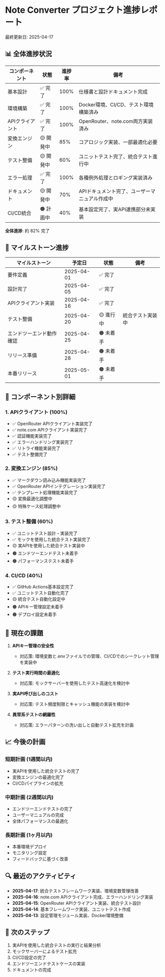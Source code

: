 # Note Converter プロジェクト進捗レポート

最終更新日: 2025-04-17

## 📊 全体進捗状況

| コンポーネント | 状態 | 進捗率 | 備考 |
|--------------|------|--------|------|
| 基本設計      | ✅ 完了 | 100% | 仕様書と設計ドキュメント完成 |
| 環境構築      | ✅ 完了 | 100% | Docker環境、CI/CD、テスト環境構築済み |
| APIクライアント | ✅ 完了 | 100% | OpenRouter、note.com両方実装済み |
| 変換エンジン | 🟡 開発中 | 85% | コアロジック実装、一部最適化必要 |
| テスト整備    | 🟡 開発中 | 60% | ユニットテスト完了、統合テスト進行中 |
| エラー処理    | ✅ 完了 | 100% | 各種例外処理とロギング実装済み |
| ドキュメント  | 🟡 開発中 | 70% | APIドキュメント完了、ユーザーマニュアル作成中 |
| CI/CD統合    | 🟠 計画中 | 40% | 基本設定完了、実API連携部分未実装 |

**全体進捗**: 約 82% 完了

## 📅 マイルストーン進捗

| マイルストーン | 予定日 | 状態 | 備考 |
|--------------|------|------|------|
| 要件定義     | 2025-04-01 | ✅ 完了 | |
| 設計完了     | 2025-04-05 | ✅ 完了 | |
| APIクライアント実装 | 2025-04-16 | ✅ 完了 | |
| テスト整備   | 2025-04-20 | 🟡 進行中 | 統合テスト実装中 |
| エンドツーエンド動作確認 | 2025-04-25 | 🟠 未着手 | |
| リリース準備 | 2025-04-28 | 🟠 未着手 | |
| 本番リリース | 2025-05-01 | 🟠 未着手 | |

## 🧩 コンポーネント別詳細

### 1. APIクライアント (100%)

- ✅ OpenRouter APIクライアント実装完了
- ✅ note.com APIクライアント実装完了
- ✅ 認証機能実装完了
- ✅ エラーハンドリング実装完了
- ✅ リトライ機能実装完了
- ✅ テスト整備完了

### 2. 変換エンジン (85%)

- ✅ マークダウン読み込み機能実装完了
- ✅ OpenRouter APIインテグレーション実装完了
- ✅ テンプレート処理機能実装完了
- 🟡 変換最適化調整中
- 🟡 特殊ケース処理調整中

### 3. テスト整備 (60%)

- ✅ ユニットテスト設計・実装完了
- ✅ モックを使用した統合テスト実装完了
- 🟡 実APIを使用した統合テスト実装中
- 🟠 エンドツーエンドテスト未着手
- 🟠 パフォーマンステスト未着手

### 4. CI/CD (40%)

- ✅ GitHub Actions基本設定完了
- ✅ ユニットテスト自動化完了
- 🟡 統合テスト自動化設定中
- 🟠 APIキー管理設定未着手
- 🟠 デプロイ設定未着手

## 🚧 現在の課題

1. **APIキー管理の安全性**
   - 対応策: 環境変数と.envファイルでの管理、CI/CDでのシークレット管理を実装中

2. **テスト実行時間の最適化**
   - 対応策: モックサーバーを使用したテスト高速化を検討中

3. **実API呼び出しのコスト**
   - 対応策: テスト頻度制限とキャッシュ機能の実装を検討中

4. **異常系テストの網羅性**
   - 対応策: エラーパターンの洗い出しと自動テスト拡充を計画

## 📈 今後の計画

### 短期計画 (1週間以内)
- 実APIを使用した統合テストの完了
- 変換エンジンの最適化完了
- CI/CDパイプラインの拡充

### 中期計画 (2週間以内)
- エンドツーエンドテストの完了
- ユーザーマニュアルの完成
- 全体パフォーマンスの最適化

### 長期計画 (1ヶ月以内)
- 本番環境デプロイ
- モニタリング設定
- フィードバックに基づく改善

## 🔍 最近のアクティビティ

- **2025-04-17**: 統合テストフレームワーク実装、環境変数管理改善
- **2025-04-16**: note.com APIクライアント完成、エラーハンドリング実装
- **2025-04-15**: OpenRouter APIクライアント実装、統合テスト設計
- **2025-04-14**: 基本フレームワーク実装、ユニットテスト作成
- **2025-04-13**: 設定管理モジュール実装、Docker環境整備

## 📝 次のステップ

1. 実APIを使用した統合テストの実行と結果分析
2. モックサーバーによるテスト拡充
3. CI/CD設定の完了
4. エンドツーエンドテストケースの実装
5. ドキュメントの完成 